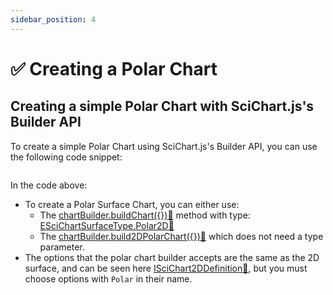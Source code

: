 ```yaml
---
sidebar_position: 4
---
```


# ✅ Creating a Polar Chart

## Creating a simple Polar Chart with SciChart.js's Builder API

To create a simple Polar Chart using SciChart.js's Builder API, you can use the following code snippet:

```ts showLineNumbers file=./Basic/demo.js start=region_A_start end=region_A_end
```

<LiveDocSnippet name="./Basic/demo" />

In the code above:

- To create a Polar Surface Chart, you can either use:
    - The [chartBuilder.buildChart({}):blue_book:](https://www.scichart.com/documentation/js/v4/typedoc/index.html#buildchart) method with type: [ESciChartSurfaceType.Polar2D:blue_book:](https://www.scichart.com/documentation/js/v4/typedoc/enums/escichartsurfacetype.html#polar2d)
    - The [chartBuilder.build2DPolarChart({}):blue_book:](https://www.scichart.com/documentation/js/v4/typedoc/index.html#chartbuilder.build2dpolarchart) which does not need a type parameter.
- The options that the polar chart builder accepts are the same as the 2D surface, and can be seen here [ISciChart2DDefinition:blue_book:](https://www.scichart.com/documentation/js/v4/typedoc/interfaces/iscichart2ddefinition.html), but you must choose options with `Polar` in their name.